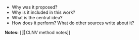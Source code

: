- Why was it proposed?
- Why is it included in this work?
- What is the central idea?
- How does it perform? What do other sources write about it?

**Notes:**
[[🔢CLNV method notes]]